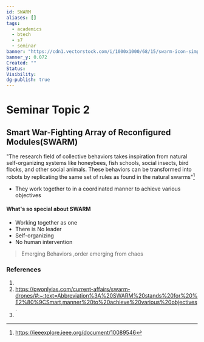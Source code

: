 ```yaml
---
id: SWARM
aliases: []
tags:
  - academics
  - btech
  - s7
  - seminar
banner: "https://cdn1.vectorstock.com/i/1000x1000/68/15/swarm-icon-simple-style-vector-17216815.jpg"
banner_y: 0.072
Created: ""
Status: 
Visibility: 
dg-publish: true
---
```

# Seminar Topic 2

## **Smart War-Fighting Array of Reconfigured Modules**(SWARM) 

"The research field of collective behaviors takes inspiration from natural self-organizing systems like honeybees, fish schools, social insects, bird flocks, and other social animals. These behaviors can be transformed into robots by replicating the same set of rules as found in the natural swarms"[^1]

- They work together to in a coordinated manner to achieve various objectives
#### What's so special about SWARM
- Working together as one
- There is No leader
- Self-organizing 
- No human intervention

>  Emerging Behaviors ,order emerging from chaos 
### References

1. [^1]: https://ieeexplore.ieee.org/document/10089546
2. https://pwonlyias.com/current-affairs/swarm-drones/#:~:text=Abbreviation%3A%20SWARM%20stands%20for%20%E2%80%9CSmart,manner%20to%20achieve%20various%20objectives.
3. 

